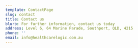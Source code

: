 ```yaml
---
template: ContactPage
slug: contact
title: Contact us
blurb: For further information, contact us today
address: Level 6, 64 Marine Parade, Southport, QLD, 4215
phone: ''
email: info@healthcarelogic.com.au
---
```

